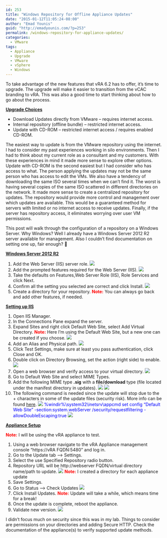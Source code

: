 ```yaml
---
id: 253
title: "Windows Repository for Offline Appliance Updates"
date: "2015-01-12T11:05:24-08:00"
author: "Emad Younis"
guid: "http://emadyounis.com/?p=253"
permalink: /windows-repository-for-appliance-updates/
categories:
  - VMware
tags:
  - Appliance
  - Upgrade
  - VMware
  - vSphere
  - Windows
---
```


To take advantage of the new features that vRA 6.2 has to offer, it’s time to upgrade. The upgrade will make it easier to transition from the vCAC branding to vRA. This was also a good time to start thinking about how to go about the process.

<span style="text-decoration: underline;">**Upgrade Choices**</span>

- Download Updates directly from VMware – requires internet access.
- Internal repository (offline bundle) – restricted internet access.
- Update with CD-ROM – restricted internet access / requires enabled CD-ROM.

The easiest way to update is from the VMware repository using the internet. I had to consider my past experiences working in silo environments. Then I had to think about my current role as a consultant and my customers. With these experiences in mind it made more sense to explore other options. Update with CD-ROM is the second easiest but I had consider who has access to what. The person applying the updates may not be the same person who has access to edit the VMs. We also have a tendency of downloading the same ISO several times when we can’t find it. The worst is having several copies of the same ISO scattered in different directories on the network. It made more sense to create a centralized repository for updates. The repository would provide more control and management over which updates are available. This would be a guaranteed method for servers with limited or no internet access to receive updates. Finally, if the server has repository access, it eliminates worrying over user VM permissions.

This post will walk through the configuration of a repository on a Windows Server. Why Windows? Well I already have a Windows Server 2012 R2 server available for management. Also I couldn’t find documentation on setting one up, fair enough? 🙂

**<span style="text-decoration: underline;">Windows Server 2012 R2</span>**

1. Add the Web Server (IIS) server role.
   [![](https://emadyounis.com/assets/img/2015/01/Windows-Server-1.jpg?resize=360%2C144)](https://emadyounis.com/assets/img/2015/01/Windows-Server-1.jpg)
2. Add the prompted features required for the Web Server (IIS).
   [![](https://emadyounis.com/assets/img/2015/01/Windows-Server-2.jpg?resize=430%2C428)](https://emadyounis.com/assets/img/2015/01/Windows-Server-2.jpg)
3. Take the defaults on Features,Web Server Role (IIS), Role Services and click Next.
4. Confirm all the setting you selected are correct and click Install.
   [![](https://emadyounis.com/assets/img/2015/01/Windows-Server-3.jpg?resize=682%2C340)](https://emadyounis.com/assets/img/2015/01/Windows-Server-3.jpg)
5. Create a directory for your repository.
   <span style="color: #ff0000;">**Note:**</span> You can always go back and add other features, if needed.

<span style="text-decoration: underline;">**Setting up IIS**</span>

1. Open IIS Manager.
2. In the Connections Pane expand the server.
3. Expand Sites and right click Default Web Site, select Add Virtual Directory.
   <span style="color: #ff0000;">**Note:**</span> Here I’m using the Default Web Site, but a new one can be created if you choose.
   [![](https://emadyounis.com/assets/img/2015/01/IIS-11.jpg?resize=1022%2C512)](https://emadyounis.com/assets/img/2015/01/IIS-11.jpg)
4. Add an Alias and Physical path.
   [![](https://emadyounis.com/assets/img/2015/01/IIS-2.jpg?resize=1023%2C498)](https://emadyounis.com/assets/img/2015/01/IIS-2.jpg)
5. Click Test Settings, make sure at least you pass authentication, click Close and OK.
6. Double click on Directory Browsing, set the action (right side) to enable.
   [![](https://emadyounis.com/assets/img/2015/01/IIS-7.jpg?resize=812%2C250)](https://emadyounis.com/assets/img/2015/01/IIS-7.jpg)
7. Open a web browser and verify access to your virtual directory.
   [![](https://emadyounis.com/assets/img/2015/01/IIS-3.jpg?resize=300%2C77)](https://emadyounis.com/assets/img/2015/01/IIS-3.jpg)
8. Go to Default Web Site and select MIME Types.
9. Add the following MIME type **.sig** with a **file/download** type (file located under the manifest directory in updates).
   [![](https://emadyounis.com/assets/img/2015/01/IIS-4.jpg?resize=364%2C211)](https://emadyounis.com/assets/img/2015/01/IIS-4.jpg)
   [![](https://emadyounis.com/assets/img/2015/01/IIS-5.jpg?resize=300%2C72)](https://emadyounis.com/assets/img/2015/01/IIS-5.jpg)
10. The following command is needed since the update will stop due to the + characters in some of the update files (security risk). More info can be found [here](http://blogs.iis.net/thomad/archive/2007/12/17/iis7-rejecting-urls-containing.aspx).
    [![](https://emadyounis.com/assets/img/2015/01/IIS-8.jpg?resize=639%2C120)](https://emadyounis.com/assets/img/2015/01/IIS-8.jpg)
    <span style="color: #0000ff;">%windir%\\system32\\inetsrv\\appcmd set config “Default Web Site” -section:system.webServer /security/requestfiltering -allowDoubleEscaping:true</span>
    [![](https://emadyounis.com/assets/img/2015/01/IIS-6.jpg?resize=1024%2C47)](https://emadyounis.com/assets/img/2015/01/IIS-6.jpg)

<span style="text-decoration: underline;">**Appliance Setup**</span>

<span style="color: #ff0000;">**Note:**</span> I will be using the vRA appliance to test.

1. Using a web browser navigate to the vRA Appliance management console “https://vRA FQDN:5480” and log in.
2. Go to the Update tab –&gt; Settings.
3. Select the use Specified Repository radio button.
4. Repository URL will be http://webserver FQDN/virtual directory name/path to update.
   [![](https://emadyounis.com/assets/img/2015/01/appliance-1.jpg?resize=828%2C473)](https://emadyounis.com/assets/img/2015/01/appliance-1.jpg)
   <span style="color: #ff0000;">**Note:**</span> I created a directory for each appliance update
5. Save Settings.
6. Go to Status –&gt; Check Updates
   [![](https://emadyounis.com/assets/img/2015/01/appliance-2.jpg?resize=830%2C410)](https://emadyounis.com/assets/img/2015/01/appliance-2.jpg)
7. Click Install Updates.
   **<span style="color: #ff0000;">Note:</span>** Update will take a while, which means time for a break!
8. Once the update is complete, reboot the appliance.
9. Validate new version.
   [![](https://emadyounis.com/assets/img/2015/01/appliance-3.jpg?resize=830%2C182)](https://emadyounis.com/assets/img/2015/01/appliance-3.jpg)

I didn’t focus much on security since this was in my lab. Things to consider are permissions on your directories and adding Secure HTTP. Check the documentation of the appliance(s) to verify supported update methods.
